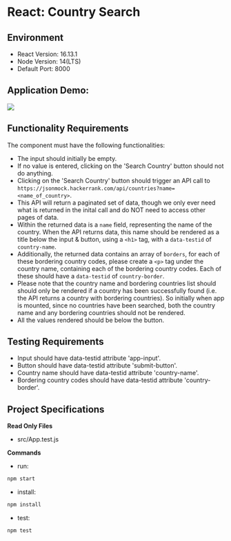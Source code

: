 # React: Country Search

## Environment

- React Version: 16.13.1
- Node Version: 14(LTS)
- Default Port: 8000

## Application Demo:

![](https://www.loom.com/share/b3fcbefb6df74ea184b59d3c358b8789)

## Functionality Requirements

The component must have the following functionalities:

- The input should initially be empty.
- If no value is entered, clicking on the 'Search Country' button should not do
  anything.
- Clicking on the 'Search Country' button should trigger an API call to
  `https://jsonmock.hackerrank.com/api/countries?name=<name_of_country>`.
- This API will return a paginated set of data, though we only ever need what is
  returned in the inital call and do NOT need to access other pages of data.
- Within the returned data is a `name` field, representing the name of the
  country. When the API returns data, this name should be rendered as a title
  below the input & button, using a `<h1>` tag, with a `data-testid` of
  `country-name`.
- Additionally, the returned data contains an array of `borders`, for each of
  these bordering country codes, please create a `<p>` tag under the country
  name, containing each of the bordering country codes. Each of these should
  have a `data-testid` of `country-border`.
- Please note that the country name and bordering countries list should should
  only be rendered if a country has been successfully found (i.e. the API
  returns a country with bordering countries). So initially when app is mounted,
  since no countries have been searched, both the country name and any bordering
  countries should not be rendered.
- All the values rendered should be below the button.

## Testing Requirements

- Input should have data-testid attribute 'app-input'.
- Button should have data-testid attribute 'submit-button'.
- Country name should have data-testid attribute 'country-name'.
- Bordering country codes should have data-testid attribute 'country-border'.

## Project Specifications

**Read Only Files**

- src/App.test.js

**Commands**

- run:

```bash
npm start
```

- install:

```bash
npm install
```

- test:

```bash
npm test
```
